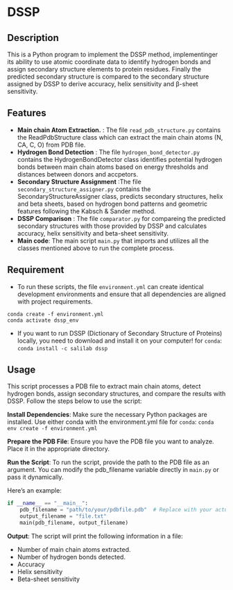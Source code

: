 # DSSP 

## Description
This is a Python program to implement the DSSP method, implementinger its ability to use atomic coordinate data to identify hydrogen bonds and assign secondary structure elements to protein residues. Finally the predicted secondary structure is compared to the secondary structure assigned by DSSP to derive accuracy, helix sensitivity and β-sheet sensitivity.

## Features
- **Main chain Atom Extraction.** : The file `read_pdb_structure.py` contains the ReadPdbStructure class which can extract the main chain atoms (N, CA, C, O) from PDB file.
- **Hydrogen Bond Detection** : The file `hydrogen_bond_detector.py` contains the HydrogenBondDetector class identifies potential hydrogen bonds between main chain atoms based on energy thresholds and distances between donors and accpetors.
- **Secondary Structure Assignment** :The file `secondary_structure_assigner.py` contains the SecondaryStructureAssigner class, predicts secondary structures, helix and beta sheets, based on hydrogen bond patterns and geometric features following the Kabsch & Sander method.
- **DSSP Comparison** : The file `comparator.py` for compareing the predicted secondary structures with those provided by DSSP and calculates accuracy, helix sensitivity and beta-sheet sensitivity.
- **Main code**: The main script `main.py` that imports and utilizes all the classes mentioned above to run the complete process.

## Requirement
- To run these scripts, the file `environment.yml` can create identical development environments and ensure that all dependencies are aligned with project requirements.

```
conda create -f environment.yml
conda activate dssp_env
```

- If you want to run DSSP (Dictionary of Secondary Structure of Proteins) locally, you need to download and install it on your computer!
for `conda`:
`conda install -c salilab dssp`

## Usage
This script processes a PDB file to extract main chain atoms, detect hydrogen bonds, assign secondary structures, and compare the results with DSSP. Follow the steps below to use the script:

**Install Dependencies**: Make sure the necessary Python packages are installed. Use either conda with the environment.yml file
for `conda`:
`conda env create -f environment.yml`

**Prepare the PDB File**: Ensure you have the PDB file you want to analyze. Place it in the appropriate directory.

**Run the Script**: To run the script, provide the path to the PDB file as an argument. You can modify the pdb_filename variable directly in `main.py` or pass it dynamically.

Here’s an example:
```python
if __name__ == "__main__":
    pdb_filename = "path/to/your/pdbfile.pdb"  # Replace with your actual PDB file path
    output_filename = "file.txt"
    main(pdb_filename, output_filename)
```

**Output**:
The script will print the following information in a file:

- Number of main chain atoms extracted.<br>
- Number of hydrogen bonds detected.<br>
- Accuracy<br>
- Helix sensitivity<br>
- Beta-sheet sensitivity<br>


